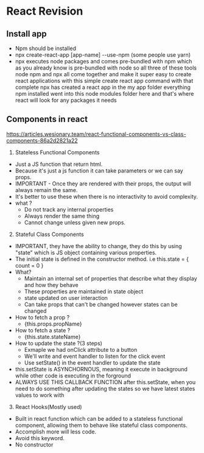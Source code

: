 # React Revision
## Install app
- Npm should be installed
- npx create-react-app [app-name] --use-npm (some people use yarn)
- npx executes node packages and comes pre-bundled with npm which as you already know is pre-bundled with node so all three of these tools node npm and npx all come together and make it super easy to create react applications with this simple create react app command with that complete npx has created a react app in the my app folder everything npm installed went into this node modules folder here and that's where react will look for any packages it needs

## Components in react
https://articles.wesionary.team/react-functional-components-vs-class-components-86a2d2821a22
1. Stateless Functional Components
- Just a JS function that return html.
- Because it's just a js function it can take parameters or we can say props.
- IMPORTANT - Once they are rendered with their props, the output will always remain the same.
- It's better to use these when there is no interactivity to avoid complexity.
- what ?
    - Do not track any internal properties
    - Always render the same thing
    - Cannot change unless given new props.
2. Stateful Class Components
- IMPORTANT, they have the ability to change, they do this by using "state" which is JS object containing various properties.
- The initial state is defined in the constructor method. i.e this.state = { count = 0 }
- What?
    - Maintain an internal set of properties that describe what they display and how they behave
    - These properties are maintained in state object
    - state updated on user interaction
    - Can take props that can't be changed however states can be changed
- How to fetch a prop ?
    - {this.props.propName}
- How to fetch a state ?
    - {this.state.stateName}
- How to update the state ?(3 steps)
    - Exmaple we had onClick attribute to a button
    - We'll write and event handler to listen for the click event
    - Use setState() in the event handler to update the state
- this.setState is ASYNCHORNOUS, meaning it execute in background while other code is executing in the forground
- ALWAYS USE THIS CALLBACK FUNCTION after this.setState, when you need to do something after updating the states so we have latest states values to work with
3. React Hooks(Mostly used)
- Built in react function which can be added to a stateless functional component, allowing them to behave like stateful class components.
- Accomplish more will less code.
- Avoid this keyword.
- No constructor